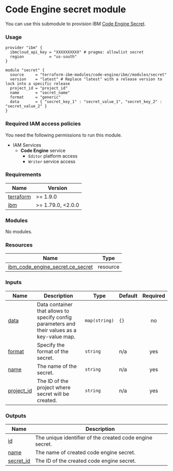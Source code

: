# Code Engine secret module

You can use this submodule to provision IBM [Code Engine Secret](https://cloud.ibm.com/docs/codeengine?topic=codeengine-getting-started).


### Usage
```hcl
provider "ibm" {
  ibmcloud_api_key = "XXXXXXXXXX" # pragma: allowlist secret
  region           = "us-south"
}

module "secret" {
  source     = "terraform-ibm-modules/code-engine/ibm//modules/secret"
  version    = "latest" # Replace "latest" with a release version to lock into a specific release
  project_id = "project_id"
  name       = "secret_name"
  format     = "generic"
  data       = { "secret_key_1" : "secret_value_1", "secret_key_2" : "secret_value_2" }
}
```

### Required IAM access policies

You need the following permissions to run this module.

- IAM Services
    - **Code Engine** service
        - `Editor` platform access
        - `Writer` service access

<!-- BEGINNING OF PRE-COMMIT-TERRAFORM DOCS HOOK -->
### Requirements

| Name | Version |
|------|---------|
| <a name="requirement_terraform"></a> [terraform](#requirement\_terraform) | >= 1.9.0 |
| <a name="requirement_ibm"></a> [ibm](#requirement\_ibm) | >= 1.79.0, <2.0.0 |

### Modules

No modules.

### Resources

| Name | Type |
|------|------|
| [ibm_code_engine_secret.ce_secret](https://registry.terraform.io/providers/ibm-cloud/ibm/latest/docs/resources/code_engine_secret) | resource |

### Inputs

| Name | Description | Type | Default | Required |
|------|-------------|------|---------|:--------:|
| <a name="input_data"></a> [data](#input\_data) | Data container that allows to specify config parameters and their values as a key-value map. | `map(string)` | `{}` | no |
| <a name="input_format"></a> [format](#input\_format) | Specify the format of the secret. | `string` | n/a | yes |
| <a name="input_name"></a> [name](#input\_name) | The name of the secret. | `string` | n/a | yes |
| <a name="input_project_id"></a> [project\_id](#input\_project\_id) | The ID of the project where secret will be created. | `string` | n/a | yes |

### Outputs

| Name | Description |
|------|-------------|
| <a name="output_id"></a> [id](#output\_id) | The unique identifier of the created code engine secret. |
| <a name="output_name"></a> [name](#output\_name) | The name of created code engine secret. |
| <a name="output_secret_id"></a> [secret\_id](#output\_secret\_id) | The ID of the created code engine secret. |
<!-- END OF PRE-COMMIT-TERRAFORM DOCS HOOK -->
